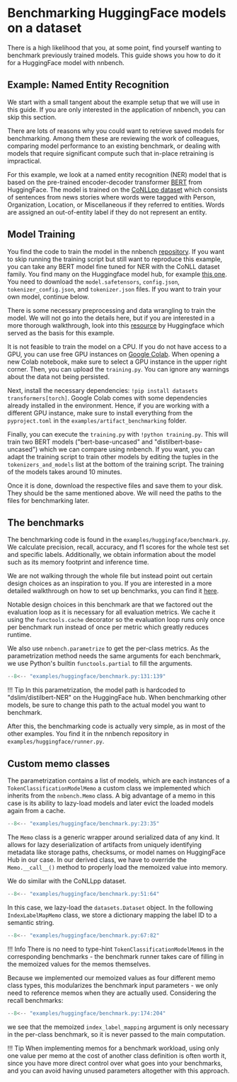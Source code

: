 # Benchmarking HuggingFace models on a dataset
There is a high likelihood that you, at some point, find yourself wanting to benchmark previously trained models.
This guide shows you how to do it for a HuggingFace model with nnbench.

## Example: Named Entity Recognition
We start with a small tangent about the example setup that we will use in this guide.
If you are only interested in the application of nnbench, you can skip this section.

There are lots of reasons why you could want to retrieve saved models for benchmarking. 
Among them these are reviewing the work of colleagues, comparing model performance to an existing benchmark, or dealing with models that require significant compute such that in-place retraining is impractical.

For this example, we look at a named entity recognition (NER) model that is based on the pre-trained encoder-decoder transformer [BERT](https://arxiv.org/abs/1810.04805) from HuggingFace.
The model is trained on the [CoNLLpp dataset](https://huggingface.co/datasets/conllpp) which consists of sentences from news stories where words were tagged with Person, Organization, Location, or Miscellaneous if they referred to entities. 
Words are assigned an out-of-entity label if they do not represent an entity.

## Model Training
You find the code to train the model in the nnbench [repository](https://github.com/aai-institute/nnbench/tree/main/examples/huggingface).
If you want to skip running the training script but still want to reproduce this example, you can take any BERT model fine tuned for NER with the CoNLL dataset family.
You find many on the Huggingface model hub, for example [this one](https://huggingface.co/dslim/bert-base-NER). You need to download the `model.safetensors`, `config.json`, `tokenizer_config.json`, and `tokenizer.json` files.
If you want to train your own model, continue below.

There is some necessary preprocessing and data wrangling to train the model. 
We will not go into the details here, but if you are interested in a more thorough walkthrough, look into this [resource](https://huggingface.co/learn/nlp-course/chapter7/2?fw=pt) by Huggingface which served as the basis for this example.

It is not feasible to train the model on a CPU. If you do not have access to a GPU, you can use free GPU instances on [Google Colab](https://colab.research.google.com/).
When opening a new Colab notebook, make sure to select a GPU instance in the upper right corner.
Then, you can upload the `training.py`. You can ignore any warnings about the data not being persisted.

Next, install the necessary dependencies: `!pip install datasets transformers[torch]`.  Google Colab comes with some dependencies already installed in the environment.
Hence, if you are working with a different GPU instance, make sure to install everything from the `pyproject.toml` in the `examples/artifact_benchmarking` folder.

Finally, you can execute the `training.py` with `!python training.py`.
This will train two BERT models ("bert-base-uncased" and "distilbert-base-uncased") which we can compare using nnbench. 
If you want, you can adapt the training script to train other models by editing the tuples in the `tokenizers_and_models` list at the bottom of the training script. 
The training of the models takes around 10 minutes.

Once it is done, download the respective files and save them to your disk.
They should be the same mentioned above. We will need the paths to the files for benchmarking later.

## The benchmarks

The benchmarking code is found in the `examples/huggingface/benchmark.py`.
We calculate precision, recall, accuracy, and f1 scores for the whole test set and specific labels.
Additionally, we obtain information about the model such as its memory footprint and inference time.

We are not walking through the whole file but instead point out certain design choices as an inspiration to you. 
If you are interested in a more detailed walkthrough on how to set up benchmarks, you can find it [here](../guides/benchmarks.md).

Notable design choices in this benchmark are that we factored out the evaluation loop as it is necessary for all evaluation metrics.
We cache it using the `functools.cache` decorator so the evaluation loop runs only once per benchmark run instead of once per metric which greatly reduces runtime.

We also use `nnbench.parametrize` to get the per-class metrics.
As the parametrization method needs the same arguments for each benchmark, we use Python's builtin `functools.partial` to fill the arguments.

```python
--8<-- "examples/huggingface/benchmark.py:131:139"
```

!!! Tip
    In this parametrization, the model path is hardcoded to "dslim/distilbert-NER" on the HuggingFace hub.
    When benchmarking other models, be sure to change this path to the actual model you want to benchmark.

After this, the benchmarking code is actually very simple, as in most of the other examples.
You find it in the nnbench repository in `examples/huggingface/runner.py`.

## Custom memo classes

The parametrization contains a list of models, which are each instances of a `TokenClassificationModelMemo` a custom class we implemented which inherits from the `nnbench.Memo` class.
A big advantage of a memo in this case is its ability to lazy-load models and later evict the loaded models again from a cache.

```python
--8<-- "examples/huggingface/benchmark.py:23:35"
```

The `Memo` class is a generic wrapper around serialized data of any kind.
It allows for lazy deserialization of artifacts from uniquely identifying metadata like storage paths, checksums, or model names on HuggingFace Hub in our case.
In our derived class, we have to override the `Memo.__call__()` method to properly load the memoized value into memory.

We do similar with the CoNLLpp dataset.

```python
--8<-- "examples/huggingface/benchmark.py:51:64"
```

In this case, we lazy-load the `datasets.Dataset` object.
In the following `IndexLabelMapMemo` class, we store a dictionary mapping the label ID to a semantic string.

```python
--8<-- "examples/huggingface/benchmark.py:67:82"
```

!!! Info
    There is no need to type-hint `TokenClassificationModelMemo`s in the corresponding benchmarks -
    the benchmark runner takes care of filling in the memoized values for the memos themselves.

Because we implemented our memoized values as four different memo class types, this modularizes the benchmark input parameters -
we only need to reference memos when they are actually used. Considering the recall benchmarks:

```python
--8<-- "examples/huggingface/benchmark.py:174:204"
```

we see that the memoized `index_label_mapping` argument is only necessary in the per-class benchmark, so it is never passed to the main computation.

!!! Tip
    When implementing memos for a benchmark workload, using only one value per memo at the cost of another class definition is often worth it,
    since you have more direct control over what goes into your benchmarks, and you can avoid having unused parameters altogether with this approach.
